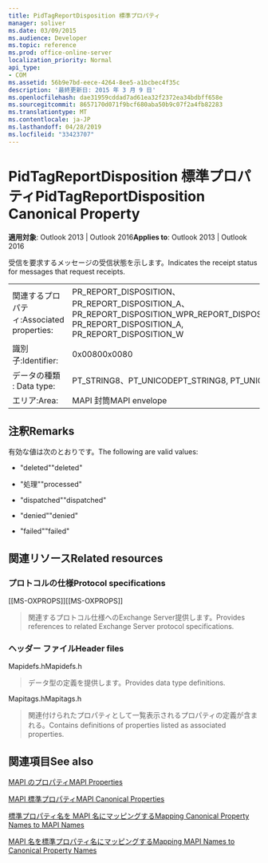 ```yaml
---
title: PidTagReportDisposition 標準プロパティ
manager: soliver
ms.date: 03/09/2015
ms.audience: Developer
ms.topic: reference
ms.prod: office-online-server
localization_priority: Normal
api_type:
- COM
ms.assetid: 56b9e7bd-eece-4264-8ee5-a1bcbec4f35c
description: '最終更新日: 2015 年 3 月 9 日'
ms.openlocfilehash: dae31959cddad7ad61ea32f2372ea34bdbff658e
ms.sourcegitcommit: 8657170d071f9bcf680aba50b9c07f2a4fb82283
ms.translationtype: MT
ms.contentlocale: ja-JP
ms.lasthandoff: 04/28/2019
ms.locfileid: "33423707"
---
```

# <a name="pidtagreportdisposition-canonical-property"></a><span data-ttu-id="4a093-103">PidTagReportDisposition 標準プロパティ</span><span class="sxs-lookup"><span data-stu-id="4a093-103">PidTagReportDisposition Canonical Property</span></span>

  
  
<span data-ttu-id="4a093-104">**適用対象**: Outlook 2013 | Outlook 2016</span><span class="sxs-lookup"><span data-stu-id="4a093-104">**Applies to**: Outlook 2013 | Outlook 2016</span></span> 
  
<span data-ttu-id="4a093-105">受信を要求するメッセージの受信状態を示します。</span><span class="sxs-lookup"><span data-stu-id="4a093-105">Indicates the receipt status for messages that request receipts.</span></span> 
  
|||
|:-----|:-----|
|<span data-ttu-id="4a093-106">関連するプロパティ:</span><span class="sxs-lookup"><span data-stu-id="4a093-106">Associated properties:</span></span>  <br/> |<span data-ttu-id="4a093-107">PR_REPORT_DISPOSITION、PR_REPORT_DISPOSITION_A、PR_REPORT_DISPOSITION_W</span><span class="sxs-lookup"><span data-stu-id="4a093-107">PR_REPORT_DISPOSITION, PR_REPORT_DISPOSITION_A, PR_REPORT_DISPOSITION_W</span></span>  <br/> |
|<span data-ttu-id="4a093-108">識別子:</span><span class="sxs-lookup"><span data-stu-id="4a093-108">Identifier:</span></span>  <br/> |<span data-ttu-id="4a093-109">0x0080</span><span class="sxs-lookup"><span data-stu-id="4a093-109">0x0080</span></span>  <br/> |
|<span data-ttu-id="4a093-110">データの種類 : </span><span class="sxs-lookup"><span data-stu-id="4a093-110">Data type:</span></span>  <br/> |<span data-ttu-id="4a093-111">PT_STRING8、PT_UNICODE</span><span class="sxs-lookup"><span data-stu-id="4a093-111">PT_STRING8, PT_UNICODE</span></span>  <br/> |
|<span data-ttu-id="4a093-112">エリア:</span><span class="sxs-lookup"><span data-stu-id="4a093-112">Area:</span></span>  <br/> |<span data-ttu-id="4a093-113">MAPI 封筒</span><span class="sxs-lookup"><span data-stu-id="4a093-113">MAPI envelope</span></span>  <br/> |
   
## <a name="remarks"></a><span data-ttu-id="4a093-114">注釈</span><span class="sxs-lookup"><span data-stu-id="4a093-114">Remarks</span></span>

<span data-ttu-id="4a093-115">有効な値は次のとおりです。</span><span class="sxs-lookup"><span data-stu-id="4a093-115">The following are valid values:</span></span>
  
- <span data-ttu-id="4a093-116">"deleted"</span><span class="sxs-lookup"><span data-stu-id="4a093-116">"deleted"</span></span>
    
- <span data-ttu-id="4a093-117">"処理"</span><span class="sxs-lookup"><span data-stu-id="4a093-117">"processed"</span></span>
    
- <span data-ttu-id="4a093-118">"dispatched"</span><span class="sxs-lookup"><span data-stu-id="4a093-118">"dispatched"</span></span>
    
- <span data-ttu-id="4a093-119">"denied"</span><span class="sxs-lookup"><span data-stu-id="4a093-119">"denied"</span></span>
    
- <span data-ttu-id="4a093-120">"failed"</span><span class="sxs-lookup"><span data-stu-id="4a093-120">"failed"</span></span>
    
## <a name="related-resources"></a><span data-ttu-id="4a093-121">関連リソース</span><span class="sxs-lookup"><span data-stu-id="4a093-121">Related resources</span></span>

### <a name="protocol-specifications"></a><span data-ttu-id="4a093-122">プロトコルの仕様</span><span class="sxs-lookup"><span data-stu-id="4a093-122">Protocol specifications</span></span>

<span data-ttu-id="4a093-123">[[MS-OXPROPS]]</span><span class="sxs-lookup"><span data-stu-id="4a093-123">[[MS-OXPROPS]]</span></span> 
  
> <span data-ttu-id="4a093-124">関連するプロトコル仕様へのExchange Server提供します。</span><span class="sxs-lookup"><span data-stu-id="4a093-124">Provides references to related Exchange Server protocol specifications.</span></span>
    
### <a name="header-files"></a><span data-ttu-id="4a093-125">ヘッダー ファイル</span><span class="sxs-lookup"><span data-stu-id="4a093-125">Header files</span></span>

<span data-ttu-id="4a093-126">Mapidefs.h</span><span class="sxs-lookup"><span data-stu-id="4a093-126">Mapidefs.h</span></span>
  
> <span data-ttu-id="4a093-127">データ型の定義を提供します。</span><span class="sxs-lookup"><span data-stu-id="4a093-127">Provides data type definitions.</span></span>
    
<span data-ttu-id="4a093-128">Mapitags.h</span><span class="sxs-lookup"><span data-stu-id="4a093-128">Mapitags.h</span></span>
  
> <span data-ttu-id="4a093-129">関連付けられたプロパティとして一覧表示されるプロパティの定義が含まれる。</span><span class="sxs-lookup"><span data-stu-id="4a093-129">Contains definitions of properties listed as associated properties.</span></span>
    
## <a name="see-also"></a><span data-ttu-id="4a093-130">関連項目</span><span class="sxs-lookup"><span data-stu-id="4a093-130">See also</span></span>



[<span data-ttu-id="4a093-131">MAPI のプロパティ</span><span class="sxs-lookup"><span data-stu-id="4a093-131">MAPI Properties</span></span>](mapi-properties.md)
  
[<span data-ttu-id="4a093-132">MAPI 標準プロパティ</span><span class="sxs-lookup"><span data-stu-id="4a093-132">MAPI Canonical Properties</span></span>](mapi-canonical-properties.md)
  
[<span data-ttu-id="4a093-133">標準プロパティ名を MAPI 名にマッピングする</span><span class="sxs-lookup"><span data-stu-id="4a093-133">Mapping Canonical Property Names to MAPI Names</span></span>](mapping-canonical-property-names-to-mapi-names.md)
  
[<span data-ttu-id="4a093-134">MAPI 名を標準プロパティ名にマッピングする</span><span class="sxs-lookup"><span data-stu-id="4a093-134">Mapping MAPI Names to Canonical Property Names</span></span>](mapping-mapi-names-to-canonical-property-names.md)

